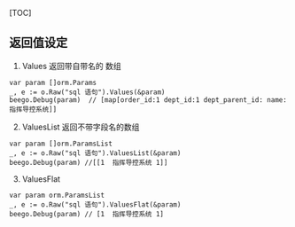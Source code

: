 
[TOC]

## 返回值设定
1. Values  返回带自带名的 数组
```
var param []orm.Params
_, e := o.Raw("sql 语句").Values(&param)
beego.Debug(param)  // [map[order_id:1 dept_id:1 dept_parent_id: name:指挥导控系统]]
```
2. ValuesList   返回不带字段名的数组
```
var param []orm.ParamsList
_, e := o.Raw("sql 语句").ValuesList(&param)
beego.Debug(param) //[[1  指挥导控系统 1]]
```
3. ValuesFlat
```
var param orm.ParamsList
_, e := o.Raw("sql 语句").ValuesFlat(&param)
beego.Debug(param) // [1  指挥导控系统 1]
```